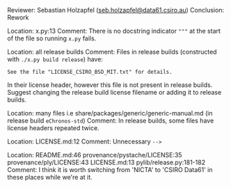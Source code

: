 Reviewer: Sebastian Holzapfel (seb.holzapfel@data61.csiro.au)
Conclusion: Rework

Location: x.py:13
Comment:
There is no docstring indicator `"""` at the start of the file so running `x.py` fails.

Location: all release builds
Comment:
Files in release builds (constructed with `./x.py build release`) have:

    See the file "LICENSE_CSIRO_BSD_MIT.txt" for details.

In their license header, however this file is not present in release builds.
Suggest changing the release build license filename or adding it to release builds.

Location: many files i.e share/packages/generic/generic-manual.md (in release build `eChronos-std`)
Comment:
In release builds, some files have license headers repeated twice.

Location: LICENSE.md:12
Comment:
Unnecessary `-->`

Location: README.md:46
          provenance/pystache/LICENSE:35
          provenance/ply/LICENSE:43
          LICENSE.md:13
          pylib/release.py:181-182
Comment:
I think it is worth switching from 'NICTA' to 'CSIRO Data61' in these places while we're at it.
